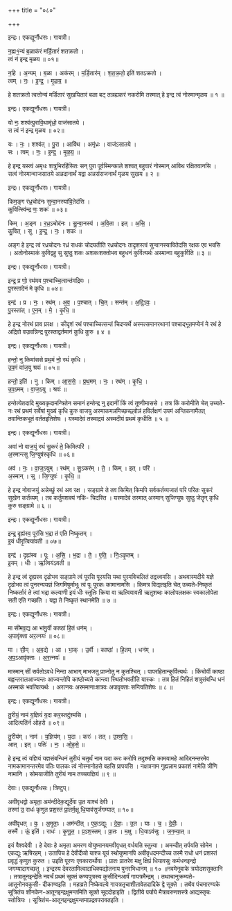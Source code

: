+++
title = "०८०"

+++


इन्द्रः। एकद्यूर्नौधसः। गायत्री।

न॒ह्य१॒॑न्यं ब॒ळाक॑रं मर्डि॒तारं॑ शतक्रतो ।  
त्वं न॑ इन्द्र मृळय ॥ ०१॥

न॒हि । अ॒न्यम् । ब॒ळा । अक॑रम् । म॒र्डि॒तार॑म् । श॒त॒क्र॒तो॒ इति॑ शतऽक्रतो ।  
त्वम् । नः॒ । इ॒न्द्र॒ । मृ॒ळ॒य॒ ॥

हे शतक्रतो त्वत्तोन्यं मर्डितारं सुखयितारं बळा बट् तन्नह्यकरं नकरोमि तस्मात् हे इन्द्र त्वं नोस्मान्मृळय ॥ १ ॥

इन्द्रः। एकद्यूर्नौधसः। गायत्री।

यो नः॒ शश्व॑त्पु॒रावि॒थामृ॑ध्रो॒ वाज॑सातये ।  
स त्वं न॑ इन्द्र मृळय ॥ ०२॥

यः । नः॒ । शश्व॑त् । पु॒रा । आवि॑थ । अमृ॑ध्रः । वाज॑ऽसातये ।  
सः । त्वम् । नः॒ । इ॒न्द्र॒ । मृ॒ळ॒य॒ ॥

हे इन्द्र यस्त्वं अमृधः शत्रुभिरहिंसितः सन् पुरा पूर्वस्मिन्काले शश्वत् बहुवारं नोस्मान् आविथ रक्षितवानसि । सत्वं नोस्मान्वाजसातये अन्नदानार्थं यद्वा अन्नसंसजनार्थं मृळय सुखय ॥ २ ॥

इन्द्रः। एकद्यूर्नौधसः। गायत्री।

किम॒ङ्ग र॑ध्र॒चोद॑नः सुन्वा॒नस्या॑वि॒तेद॑सि ।  
कु॒वित्स्वि॑न्द्र णः॒ शकः॑ ॥ ०३॥

किम् । अ॒ङ्ग । र॒ध्र॒ऽचोद॑नः । सु॒न्वा॒नस्य॑ । अ॒वि॒ता । इत् । अ॒सि॒ ।  
कु॒वित् । सु । इ॒न्द्र॒ । नः॒ । शकः॑ ॥

अङ्ग हे इन्द्र त्वं रध्रचोदनः रध्रं राधकं चोदयतीति रध्रचोदनः तादृशस्त्वं सुन्वानस्यावितेदसि रक्षक एव भवसि । अतोनोस्माकं कुविद्वहु सु सुष्ठु शकः अशकःशक्तोभव बहुधनं कुर्वित्यर्थः अस्मान्वा बहुकुर्विति ॥ ३ ॥

इन्द्रः। एकद्यूर्नौधसः। गायत्री।

इन्द्र॒ प्र णो॒ रथ॑मव प॒श्चाच्चि॒त्सन्त॑मद्रिवः ।  
पु॒रस्ता॑देनं मे कृधि ॥ ०४॥

इन्द्र॑ । प्र । नः॒ । रथ॑म् । अ॒व॒ । प॒श्चात् । चि॒त् । सन्त॑म् । अ॒द्रि॒ऽवः॒ ।  
पु॒रस्ता॑त् । ए॒न॒म् । मे॒ । कृ॒धि॒ ॥

हे इन्द्र नोरथं प्राव प्ररक्ष । कीदृशं रथं पश्चाच्चित्सन्तं चिदप्यर्थे अस्मत्समानरथानां पश्चाद्भूतमप्येनं मे रथं हे अद्रिवो वज्रवन्निन्द्र पुरस्ताद्वर्तमानं कुधि कुरु ॥ ४ ॥

इन्द्रः। एकद्यूर्नौधसः। गायत्री।

हन्तो॒ नु किमा॑ससे प्रथ॒मं नो॒ रथं॑ कृधि ।  
उ॒प॒मं वा॑ज॒यु श्रवः॑ ॥ ०५॥

हन्तो॒ इति॑ । नु । किम् । आ॒स॒से॒ । प्र॒थ॒मम् । नः॒ । रथ॑म् । कृ॒धि॒ ।  
उ॒प॒ऽमम् । वा॒ज॒ऽयु । श्रवः॑ ॥

हन्तेत्येतदादि मुख्यकृदामन्त्रितेन समानं हन्तेन्द्र नु इदानीं किं त्वं तूष्णीमाससे । तत्र किं करोमीति चेत् उच्यते-नः रथं प्रथमं सर्वेषां मुख्यं कृधि कुरु वाजयु अस्माकमन्नमिच्छच्छ्र्वोन्नं हविर्लक्षणं उपमं अन्तिकनामैतत् तवान्तिकभूतं वर्ततइतिशेषः । यस्मादेवं तस्माद्रयं अस्मदीयं प्रथमं कृधीति ॥ ५ ॥

इन्द्रः। एकद्यूर्नौधसः। गायत्री।

अवा॑ नो वाज॒युं रथं॑ सु॒करं॑ ते॒ किमित्परि॑ ।  
अ॒स्मान्त्सु जि॒ग्युष॑स्कृधि ॥ ०६॥

अव॑ । नः॒ । वा॒ज॒ऽयुम् । रथ॑म् । सु॒ऽकर॑म् । ते॒ । किम् । इत् । परि॑ ।  
अ॒स्मान् । सु । जि॒ग्युषः॑ । कृ॒धि॒ ॥

हे इन्द्र नोवाजयुं अन्नेच्छुं रथं अव रक्ष । सङ्ग्रामे ते तव किमित् किमपि सर्वकर्तव्यजातं परि परितः सुकरं सुखेन कर्तव्यम् । तव कर्तुमशक्यं नकिं- चिदस्ति । यस्मादेवं तस्मात् अस्मान् सुजिग्युषः सुष्ठु जेतॄन् कृधि कुरु सङ्ग्रामे ॥ ६ ॥

इन्द्रः। एकद्यूर्नौधसः। गायत्री।

इन्द्र॒ दृह्य॑स्व॒ पूर॑सि भ॒द्रा त॑ एति निष्कृ॒तम् ।  
इ॒यं धीरृ॒त्विया॑वती ॥ ०७॥

इन्द्र॑ । दृह्य॑स्व । पूः । अ॒सि॒ । भ॒द्रा । ते॒ । ए॒ति॒ । निः॒ऽकृ॒तम् ।  
इ॒यम् । धीः । ऋ॒त्विय॑ऽवती ॥

हे इन्द्र त्वं दृह्यस्व दृढोभव सङ्ग्रामे त्वं पूरसि पूरयसि यथा पुरमविचलितं तद्वत्त्वमसि । अथवास्मदीये यज्ञे दृढोभव त्वं पुनरन्ययज्ञं जिगमिषुर्माभूः त्वं पूः पूरकः कामानामसि । किमत्र विद्यतइति चेत् उच्यते-निष्कृतं निष्कर्तारं ते त्वां भद्रा कल्याणी इयं धीः स्तुतिः क्रिया वा ऋत्वियावती ऋतुशब्दः कालोपलक्षकः स्वकालोपेता सती एति गच्छति । यद्वा ते निष्कृतं स्थानमेति ॥ ७ ॥

इन्द्रः। एकद्यूर्नौधसः। गायत्री।

मा सी॑मव॒द्य आ भा॑गु॒र्वी काष्ठा॑ हि॒तं धन॑म् ।  
अ॒पावृ॑क्ता अर॒त्नयः॑ ॥ ०८॥

मा । सी॒म् । अ॒व॒द्ये । आ । भा॒क् । उ॒र्वी । काष्ठा॑ । हि॒तम् । धन॑म् ।  
अ॒प॒ऽआवृ॑क्ताः । अ॒र॒त्नयः॑ ॥

मास्मान् सीं सर्वतोऽवधे निन्दा आभाग् माभजतु प्राप्नोतु न कुतश्चित् । पापरहितान्कुर्वित्यर्थः । किंचोर्वी काष्ठा बह्वन्तरालआज्यन्तः आज्यन्तोपि काष्ठोच्यते कान्त्वा स्थितोभवतीति यास्कः । तत्र हितं निहितं शत्रुसंबन्धि धनं अस्माकं भवत्वित्यर्थः । अरत्नयः अरममाणाःशत्रवः अपावृक्ताः सन्त्वितिशेषः ॥ ८ ॥

इन्द्रः। एकद्यूर्नौधसः। गायत्री।

तु॒रीयं॒ नाम॑ य॒ज्ञियं॑ य॒दा कर॒स्तदु॑श्मसि ।  
आदित्पति॑र्न ओहसे ॥ ०९॥

तु॒रीय॑म् । नाम॑ । य॒ज्ञिय॑म् । य॒दा । करः॑ । तत् । उ॒श्म॒सि॒ ।  
आत् । इत् । पतिः॑ । नः॒ । ओ॒ह॒से॒ ॥

हे इन्द्र त्वं यज्ञियं यज्ञसंबन्धिनं तुरीयं चतुर्थं नाम यदा करः करोषि तदुश्मसि कामयामहे आदिदनन्तरमेव नामकामानन्तरमेव पतिः पालकः त्वं नोस्मानोहसे वहसि प्रापयसि । नक्षत्रनाम गुह्यन्नाम प्रकाशं नामेति त्रीणि नामानि । सोमयाजीति तुरीयं नाम तच्चयज्ञियं ॥ ९ ॥

देवाः। एकद्यूर्नौधसः। त्रिष्टुप्।

अवी॑वृधद्वो अमृता॒ अम॑न्दीदेक॒द्यूर्दे॑वा उ॒त याश्च॑ देवीः ।  
तस्मा॑ उ॒ राधः॑ कृणुत प्रश॒स्तं प्रा॒तर्म॒क्षू धि॒याव॑सुर्जगम्यात् ॥ १०॥

अवी॑वृधत् । वः॒ । अ॒मृ॒ताः॒ । अम॑न्दीत् । ए॒क॒ऽद्यूः । दे॒वाः॒ । उ॒त । याः । च॒ । दे॒वीः॒ ।  
तस्मै॑ । ऊं॒ इति॑ । राधः॑ । कृ॒णु॒त॒ । प्र॒ऽश॒स्तम् । प्रा॒तः । म॒क्षु । धि॒याऽव॑सुः । ज॒ग॒म्या॒त् ॥

इयं वैश्वदेवी । हे देवाः हे अमृता अमरण वोयुष्मानयमवीवृधत् वर्धयति स्तुत्या । अमन्दीत् तर्पयति सोमेन । एकद्यूः ऋषिरहम् । उतापिच हे देवीर्देव्यो याश्च यूयं स्थोयुष्मानपि अवीवृधदमन्दीच्च तस्मै राधो धनं प्रशस्तं प्रवृद्धं कृणुत कुरुत । उइति पूरणः एवकारार्थोवा । प्रातः प्रातरेव मक्षु क्षिप्रं धियावसुः कर्मधनइन्द्रो जगम्यादागच्छतु । इन्द्रस्य देवरतामित्वादाधिक्यद्योतनाय पुनरभिधानम् ॥ १० ॥नवमेनुवाके त्रयोदशसूक्तानि । तत्रातूनइन्द्रेति नवर्चं प्रथमं सूक्तं कण्वपुत्रस्य कुसीदिनआर्षं गायत्रमैन्द्रम् । तथाचानुक्रम्यते-आतूनोनवकुसी- दीकाण्वइति । महाव्रते निष्केवल्ये गायत्रतृचाशीतावेतदादिके द्वे सूक्ते । तथैव पंचमारण्यके सूत्रितंच शौनकेन-आतूनइन्द्रक्षुमन्तमिति सूक्ते सूददोहाइति । द्वितीये पर्याये मैत्रावरुणशस्त्रे आद्यस्तृचः स्तोत्रियः । सूत्रितंच-आतूनइन्द्रक्षुमन्तमाप्रद्रवपरावतइति ।